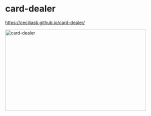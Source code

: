 # card-dealer
 https://ceciliasb.github.io/card-dealer/
 
 
 <img src="https://media.giphy.com/media/xsG6YostwgCcKnS9kK/giphy.gif" alt="card-dealer" width="450" height="260"></img>
